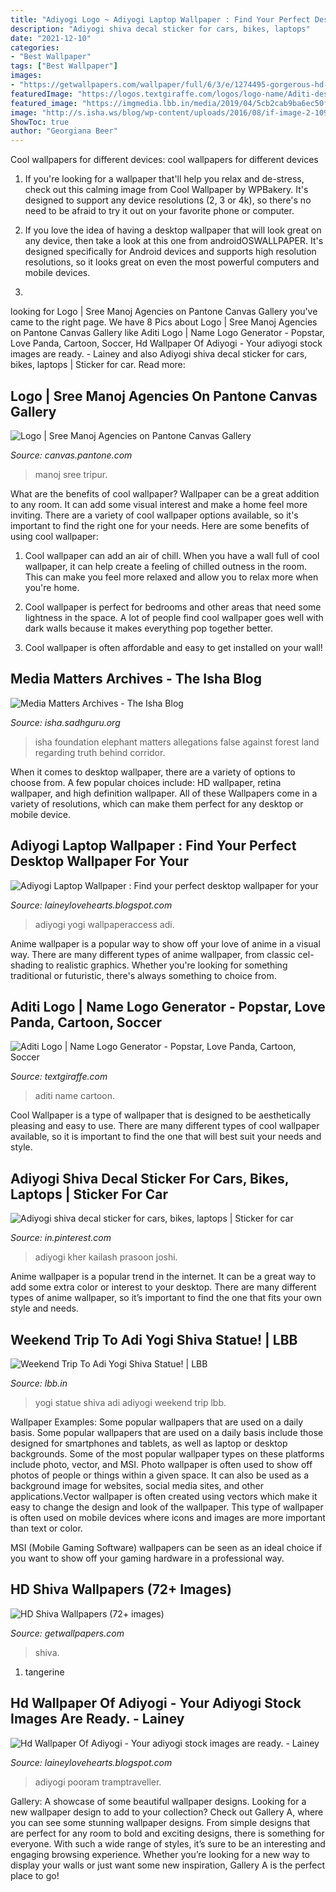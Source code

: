 ```yaml
---
title: "Adiyogi Logo ~ Adiyogi Laptop Wallpaper : Find Your Perfect Desktop Wallpaper For Your"
description: "Adiyogi shiva decal sticker for cars, bikes, laptops"
date: "2021-12-10"
categories:
- "Best Wallpaper"
tags: ["Best Wallpaper"]
images:
- "https://getwallpapers.com/wallpaper/full/6/3/e/1274495-gorgerous-hd-shiva-wallpapers-1920x1080-for-meizu.jpg"
featuredImage: "https://logos.textgiraffe.com/logos/logo-name/Aditi-designstyle-cartoon-m.png"
featured_image: "https://imgmedia.lbb.in/media/2019/04/5cb2cab9ba6ec50f5b7c0b82_1555221177061.jpg?w=1200&amp;h=628&amp;fill=blur&amp;fit=fill"
image: "http://s.isha.ws/blog/wp-content/uploads/2016/08/if-image-2-1090x560.jpg"
ShowToc: true
author: "Georgiana Beer"
---
```



Cool wallpapers for different devices:
cool wallpapers for different devices 

1. If you're looking for a wallpaper that'll help you relax and de-stress, check out this calming image from Cool Wallpaper by WPBakery. It's designed to support any device resolutions (2, 3 or 4k), so there's no need to be afraid to try it out on your favorite phone or computer.

2. If you love the idea of having a desktop wallpaper that will look great on any device, then take a look at this one from androidOSWALLPAPER. It's designed specifically for Android devices and supports high resolution resolutions, so it looks great on even the most powerful computers and mobile devices.

3.

	

		
looking for Logo | Sree Manoj Agencies on Pantone Canvas Gallery you've came to the right page. We have 8 Pics about Logo | Sree Manoj Agencies on Pantone Canvas Gallery like Aditi Logo | Name Logo Generator - Popstar, Love Panda, Cartoon, Soccer, Hd Wallpaper Of Adiyogi - Your adiyogi stock images are ready. - Lainey and also Adiyogi shiva decal sticker for cars, bikes, laptops | Sticker for car. Read more:
		
    
## Logo | Sree Manoj Agencies On Pantone Canvas Gallery

<img loading=lazy src="https://mir-s3-cdn-cf.behance.net/project_modules/max_1200/7e352e81058569.5cf3d6984307a.jpg" onerror="this.onerror=null;this.src='https://tse1.mm.bing.net/th?id=OIP.nJsxYrupsQ6FitOHbbuWzAHaFf&amp;pid=15.1';" alt="Logo | Sree Manoj Agencies on Pantone Canvas Gallery">

_Source: canvas.pantone.com_

>manoj sree tripur. 

	

What are the benefits of cool wallpaper?
Wallpaper can be a great addition to any room. It can add some visual interest and make a home feel more inviting. There are a variety of cool wallpaper options available, so it's important to find the right one for your needs. Here are some benefits of using cool wallpaper: 
1. Cool wallpaper can add an air of chill. When you have a wall full of cool wallpaper, it can help create a feeling of chilled outness in the room. This can make you feel more relaxed and allow you to relax more when you're home. 

2. Cool wallpaper is perfect for bedrooms and other areas that need some lightness in the space. A lot of people find cool wallpaper goes well with dark walls because it makes everything pop together better. 

3. Cool wallpaper is often affordable and easy to get installed on your wall!

    
## Media Matters Archives - The Isha Blog

<img loading=lazy src="http://s.isha.ws/blog/wp-content/uploads/2016/08/if-image-2-1090x560.jpg" onerror="this.onerror=null;this.src='https://tse3.mm.bing.net/th?id=OIP.p-8qzRa8s2KOeWvlarMy1gHaDz&amp;pid=15.1';" alt="Media Matters Archives - The Isha Blog">

_Source: isha.sadhguru.org_

>isha foundation elephant matters allegations false against forest land regarding truth behind corridor. 

	

When it comes to desktop wallpaper, there are a variety of options to choose from. A few popular choices include: HD wallpaper, retina wallpaper, and high definition wallpaper. All of these Wallpapers come in a variety of resolutions, which can make them perfect for any desktop or mobile device. 

    
## Adiyogi Laptop Wallpaper : Find Your Perfect Desktop Wallpaper For Your

<img loading=lazy src="https://www.hindugodwallpaper.com/images/gods/zoom/3747_adiyogi-hd-wallpaper-1080p.jpg" onerror="this.onerror=null;this.src='https://tse1.mm.bing.net/th?id=OIP.ro8Jr9AkqjeBivUF1s26jwHaEK&amp;pid=15.1';" alt="Adiyogi Laptop Wallpaper : Find your perfect desktop wallpaper for your">

_Source: laineylovehearts.blogspot.com_

>adiyogi yogi wallpaperaccess adi. 

	

Anime wallpaper is a popular way to show off your love of anime in a visual way. There are many different types of anime wallpaper, from classic cel-shading to realistic graphics. Whether you're looking for something traditional or futuristic, there's always something to choice from.

    
## Aditi Logo | Name Logo Generator - Popstar, Love Panda, Cartoon, Soccer

<img loading=lazy src="https://logos.textgiraffe.com/logos/logo-name/Aditi-designstyle-cartoon-m.png" onerror="this.onerror=null;this.src='https://tse1.mm.bing.net/th?id=OIP.Gc71pl9Enyylk1DBL2OjSgHaH4&amp;pid=15.1';" alt="Aditi Logo | Name Logo Generator - Popstar, Love Panda, Cartoon, Soccer">

_Source: textgiraffe.com_

>aditi name cartoon. 

	

Cool Wallpaper is a type of wallpaper that is designed to be aesthetically pleasing and easy to use. There are many different types of cool wallpaper available, so it is important to find the one that will best suit your needs and style.

    
## Adiyogi Shiva Decal Sticker For Cars, Bikes, Laptops | Sticker For Car

<img loading=lazy src="https://i.pinimg.com/736x/c9/2e/d5/c92ed52951f0467fa3ab1c751307aa04.jpg" onerror="this.onerror=null;this.src='https://tse1.mm.bing.net/th?id=OIP.YQGLE8tOqovrn5b7dcGtDgHaHa&amp;pid=15.1';" alt="Adiyogi shiva decal sticker for cars, bikes, laptops | Sticker for car">

_Source: in.pinterest.com_

>adiyogi kher kailash prasoon joshi. 

	

Anime wallpaper is a popular trend in the internet. It can be a great way to add some extra color or interest to your desktop. There are many different types of anime wallpaper, so it’s important to find the one that fits your own style and needs.

    
## Weekend Trip To Adi Yogi Shiva Statue! | LBB

<img loading=lazy src="https://imgmedia.lbb.in/media/2019/04/5cb2cab9ba6ec50f5b7c0b82_1555221177061.jpg?w=1200&amp;h=628&amp;fill=blur&amp;fit=fill" onerror="this.onerror=null;this.src='https://tse1.mm.bing.net/th?id=OIP.VyX4pq_fqm6WOkwkjWnXkAHaD4&amp;pid=15.1';" alt="Weekend Trip To Adi Yogi Shiva Statue! | LBB">

_Source: lbb.in_

>yogi statue shiva adi adiyogi weekend trip lbb. 

	

Wallpaper Examples: Some popular wallpapers that are used on a daily basis.
Some popular wallpapers that are used on a daily basis include those designed for smartphones and tablets, as well as laptop or desktop backgrounds. Some of the most popular wallpaper types on these platforms include photo, vector, and MSI. 
Photo wallpaper is often used to show off photos of people or things within a given space. It can also be used as a background image for websites, social media sites, and other applications.Vector wallpaper is often created using vectors which make it easy to change the design and look of the wallpaper. This type of wallpaper is often used on mobile devices where icons and images are more important than text or color. 

MSI (Mobile Gaming Software) wallpapers can be seen as an ideal choice if you want to show off your gaming hardware in a professional way.

    
## HD Shiva Wallpapers (72+ Images)

<img loading=lazy src="https://getwallpapers.com/wallpaper/full/6/3/e/1274495-gorgerous-hd-shiva-wallpapers-1920x1080-for-meizu.jpg" onerror="this.onerror=null;this.src='https://tse3.mm.bing.net/th?id=OIP.X0NDlmJPk3qNflpCmIlWQwHaEK&amp;pid=15.1';" alt="HD Shiva Wallpapers (72+ images)">

_Source: getwallpapers.com_

>shiva. 

	

1. tangerine 

    
## Hd Wallpaper Of Adiyogi - Your Adiyogi Stock Images Are Ready. - Lainey

<img loading=lazy src="https://tramptraveller.com/wp-content/uploads/2020/02/120200117073318145444.jpg" onerror="this.onerror=null;this.src='https://tse1.mm.bing.net/th?id=OIP.1zzRrJu75JXvwL2LNDAO2AHaFj&amp;pid=15.1';" alt="Hd Wallpaper Of Adiyogi - Your adiyogi stock images are ready. - Lainey">

_Source: laineylovehearts.blogspot.com_

>adiyogi pooram tramptraveller. 

	

Gallery: A showcase of some beautiful wallpaper designs.
Looking for a new wallpaper design to add to your collection? Check out Gallery A, where you can see some stunning wallpaper designs. From simple designs that are perfect for any room to bold and exciting designs, there is something for everyone. With such a wide range of styles, it’s sure to be an interesting and engaging browsing experience. Whether you’re looking for a new way to display your walls or just want some new inspiration, Gallery A is the perfect place to go!





	
	

